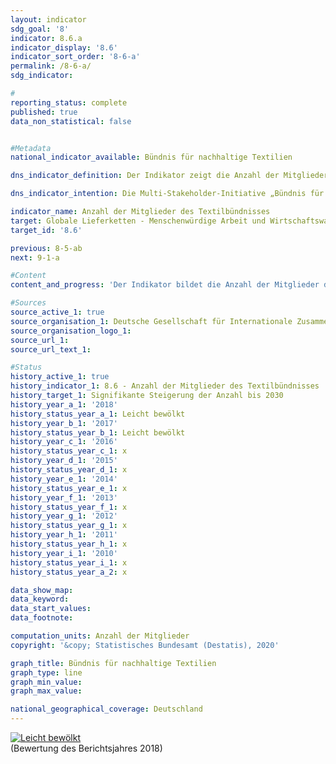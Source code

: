 ```yaml
---                   
layout: indicator                   
sdg_goal: '8'                   
indicator: 8.6.a                   
indicator_display: '8.6'                   
indicator_sort_order: '8-6-a'                   
permalink: /8-6-a/                   
sdg_indicator:                    

#                   
reporting_status: complete                   
published: true                   
data_non_statistical: false                   


#Metadata                   
national_indicator_available: Bündnis für nachhaltige Textilien                   

dns_indicator_definition: Der Indikator zeigt die Anzahl der Mitglieder des Bündnisses für nachhaltige Textilien (Textilbündnis).<sub> Text aus dem Indikatorenbericht 2018</sub>                   

dns_indicator_intention: Die Multi-Stakeholder-Initiative „Bündnis für nachhaltige Textilien“ wurde 2014 gegründet. Das Textilbündnis strebt an, die sozialen, ökologischen und ökonomischen Rahmenbedingungen in den Produktionsländern zu verbessern. Daher soll die Anzahl der Mitglieder des Textilbündnisses, die Maßnahmen zur Verbesserung der Bedingungen und Einhaltung der sozialen und ökologischen Bündnisstandards in ihrer gesamten Lieferkette nachweislich einführen und darüber berichten, signifikant gesteigert werden.<sub> Text aus dem Indikatorenbericht 2018</sub>                   

indicator_name: Anzahl der Mitglieder des Textilbündnisses                   
target: Globale Lieferketten - Menschenwürdige Arbeit und Wirtschaftswachstum                   
target_id: '8.6'                   

previous: 8-5-ab                   
next: 9-1-a                   

#Content                    
content_and_progress: 'Der Indikator bildet die Anzahl der Mitglieder des Textilbündnisses ab. Als Multi-Stakeholder- Initiative gehören dem Textilbündnis Mitglieder aus den Anspruchsgruppen Wirtschaft, Verbände, Gewerkschaften, Nichtregierungsorganisationen, Standardorganisationen und der Bundesregierung an. Aufbauend auf gemeinsam definierten Bündnisstandards verpflichtet sich jedes Mitglied mit dem Beitritt zum Textilbündnis, Maßnahmen für eine kontinuierliche Verbesserung der Bedingungen und Einhaltung der sozialen und ökologischen Bündnisstandards in ihrer gesamten Lieferkette umzusetzen. Hierfür erarbeiten alle Mitglieder jährlich individuelle Maßnahmenpläne (Roadmaps). Anschließend erfolgt eine Plausibilitätsprüfung (logischer Abgleich) der Roadmaps durch eine unabhängige Instanz. Seit 2017 ist die Erstellung der Maßnahmenpläne verpflichtend und seit 2018 müssen diese auch öffentlich zugänglich sein. Ab 2019 ist zudem die obligatorische Veröffentlichung entsprechender Fortschrittsberichte geplant. <br><br>In seinem Gründungsjahr 2014 sind dem Textilbündnis 59 Mitglieder beigetreten. Bis Ende 2016 hat sich die Anzahl der Mitglieder mit einem Höchststand von 188 Mitgliedern mehr als verdreifacht. Jedoch gab es seit der verpflichtenden Erstellung von Maßnahmenplänen sowohl Ausschlüsse als auch mehrere Austritte aus dem Textilbündnis. So wurden einerseits Mitglieder ausgeschlossen, die ihren Berichtspflichten nicht nachgekommen sind. Andererseits sind Mitglieder mit Verweis auf den Aufwand oder unzureichende Relevanz ausgetreten, sodass sich die Anzahl der Mitglieder Ende September 2018 auf insgesamt 130 belief. Von den ursprünglichen Gründungsmitgliedern (Zeitraum Oktober bis November 2014) waren bis Ende September 2018 noch 34 Mitglied im Textilbündnis. Im Durchschnitt der letzten vier Jahre hat sich die Anzahl der Mitglieder in eine positve Richtung entwickelt. <br><br>Ende September 2018 waren 82 der Mitglieder der Anspruchsgruppe Wirtschaft zugeordnet, wobei es sich bei einem Mitglied um ein sogenanntes assoziiertes Mitglied ohne Niederlassung in Deutschland handelt. 49 der 82 Unternehmen (59,8&nbsp;%) waren 2016 entsprechend einer Sonderauswertung aus dem statistischen Unternehmensregister des Statistischen Bundesamtes schwerpunktmäßig dem Einzel- und Großhandel zugehörig, jedoch nicht durchgängig Wirtschaftsbereichen mit dem Haupttätigkeitsfeld Textilien und Bekleidung. Diese verzeichneten in 2016 einen Umsatz von 31,5 Milliarden Euro im Einzelhandel bzw. 7,4 Milliarden Euro im Großhandel. Insgesamt betrug 2016 laut den Handelsstatistiken des Statistischen Bundesamtes der Gesamtumsatz des Einzelhandels 537,5 Milliarden Euro und der Gesamtumsatz des Großhandels 1&nbsp;164,6 Milliarden Euro. Davon wurden durch Unternehmen, die dem Einzelhandel zugeordnet waren, etwa 10,7&nbsp;% mit den Waren Bekleidung, Textilien (ohne Teppiche) sowie Vorhänge und Gardinen erwirtschaftet. Der Anteil im Großhandel mit den genannten Waren betrug 2,7&nbsp;%. <br><br>Weitere 21 Unternehmen der Anspruchsgruppe Wirtschaft waren dem Verarbeitenden Gewerbe zugerechnet, während 8 schwerpunktmäßig den unternehmens- oder haushaltsnahen Dienstleistungsbereichen zugeordnet waren. Insgesamt verzeichneten diese – nach einer Sonderauswertung aus dem Unternehmensregister des Statistischen Bundesamtes – einen Gesamtumsatz von 3,8 Milliarden Euro mit Waren und Dienstleistungen. Eine prozentuale Aufteilung des Umsatzes mit Textilien und Bekleidung für die oben genannten Wirtschaftsbereiche kann nicht vorgenommen werden.<sub> Text aus dem Indikatorenbericht 2018</sub>'                   

#Sources
source_active_1: true                           
source_organisation_1: Deutsche Gesellschaft für Internationale Zusammenarbeit (GIZ) GmbH                           
source_organisation_logo_1:                            
source_url_1:                            
source_url_text_1:                            

#Status                   
history_active_1: true                   
history_indicator_1: 8.6 - Anzahl der Mitglieder des Textilbündnisses                   
history_target_1: Signifikante Steigerung der Anzahl bis 2030
history_year_a_1: '2018'                           
history_status_year_a_1: Leicht bewölkt
history_year_b_1: '2017'                           
history_status_year_b_1: Leicht bewölkt
history_year_c_1: '2016'                           
history_status_year_c_1: x
history_year_d_1: '2015'                           
history_status_year_d_1: x
history_year_e_1: '2014'                           
history_status_year_e_1: x
history_year_f_1: '2013'                           
history_status_year_f_1: x
history_year_g_1: '2012'                           
history_status_year_g_1: x
history_year_h_1: '2011'                           
history_status_year_h_1: x
history_year_i_1: '2010'                           
history_status_year_i_1: x
history_status_year_a_2: x

data_show_map:                    
data_keyword:                    
data_start_values:                    
data_footnote:                    

computation_units: Anzahl der Mitglieder                   
copyright: '&copy; Statistisches Bundesamt (Destatis), 2020'                   

graph_title: Bündnis für nachhaltige Textilien                   
graph_type: line                   
graph_min_value:                    
graph_max_value:                    

national_geographical_coverage: Deutschland                   
---
```

<div>                           
  <div class="my-header">                           
    <a href="https://nachhaltige-entwicklung-deutschland.github.io/open-sdg-site-starter/status/"><img src="https://g205sdgs.github.io/sdg-indicators/public/Wettersymbole/Leicht bewölkt.png" alt="Leicht bewölkt" />                           
    </a>                           
  </div>
  <div class="my-header-note">
    <span>(Bewertung des Berichtsjahres 2018)</span>
  </div>                           
</div>